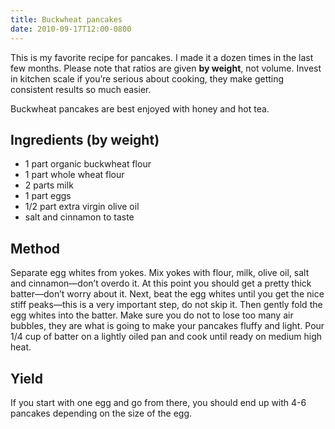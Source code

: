 ```yaml
---
title: Buckwheat pancakes
date: 2010-09-17T12:00-0800
---
```

This is my favorite recipe for pancakes. I made it a dozen times in the last few months. Please note that ratios are given **by weight**, not volume. Invest in kitchen scale if you’re serious about cooking, they make getting consistent results so much easier.

Buckwheat pancakes are best enjoyed with honey and hot tea.

## Ingredients (by weight)
- 1 part organic buckwheat flour
- 1 part whole wheat flour
- 2 parts milk
- 1 part eggs
- 1/2 part extra virgin olive oil
- salt and cinnamon to taste

## Method
Separate egg whites from yokes. Mix yokes with flour, milk, olive oil, salt and cinnamon—don’t overdo it. At this point you should get a pretty thick batter—don’t worry about it. Next, beat the egg whites until you get the nice stiff peaks—this is a very important step, do not skip it. Then gently fold the egg whites into the batter. Make sure you do not to lose too many air bubbles, they are what is going to make your pancakes fluffy and light. Pour 1/4 cup of batter on a lightly oiled pan and cook until ready on medium high heat.

## Yield
If you start with one egg and go from there, you should end up with 4-6 pancakes depending on the size of the egg.
